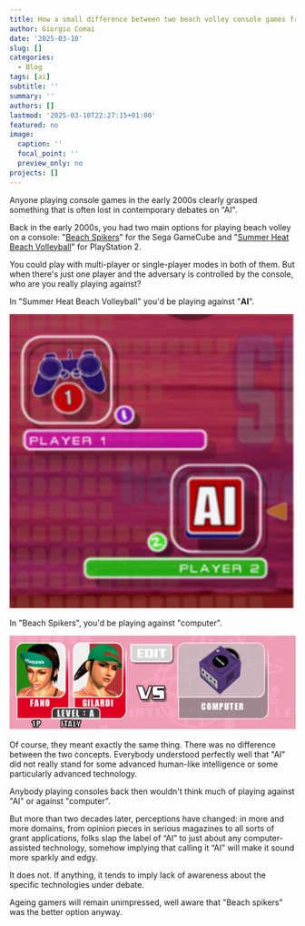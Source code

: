 ```yaml
---
title: How a small difference between two beach volley console games from the early 2000s holds an important insight for debates on "AI"
author: Giorgio Comai
date: '2025-03-10'
slug: []
categories:
  - Blog
tags: [ai]
subtitle: ''
summary: ''
authors: []
lastmod: '2025-03-10T22:27:15+01:00'
featured: no
image:
  caption: ''
  focal_point: ''
  preview_only: no
projects: []
---
```


Anyone playing console games in the early 2000s clearly grasped something that is often lost in contemporary debates on "AI". 

Back in the early 2000s, you had two main options for playing beach volley on a console: "[Beach Spikers](https://en.wikipedia.org/wiki/Beach_Spikers)" for the Sega GameCube and "[Summer Heat Beach Volleyball](https://en.wikipedia.org/wiki/Summer_Heat_Beach_Volleyball)" for PlayStation 2.

You could play with multi-player or single-player modes in both of them. But when there's just one player and the adversary is controlled by the console, who are you really playing against?

In "Summer Heat Beach Volleyball" you'd be playing against "__AI__".

![Summer Heat Beach volleyball single player mode](summer_heat_screenshot.png)

In "Beach Spikers", you'd be playing against "computer".

![Beach Spikers single player mode](beach_spikers_screenshot.png)

Of course, they meant exactly the same thing. There was no difference between the two concepts. Everybody understood perfectly well that "AI" did not really stand for some advanced human-like intelligence or some particularly advanced technology.

Anybody playing consoles back then wouldn't think much of playing against "AI" or against "computer".

But more than two decades later, perceptions have changed: in more and more domains, from opinion pieces in serious magazines to all sorts of grant applications, folks slap the label of “AI” to just about any computer-assisted technology, somehow implying that calling it “AI” will make it sound more sparkly and edgy.

It does not. If anything, it tends to imply lack of awareness about the specific technologies under debate.

Ageing gamers will remain unimpressed, well aware that "Beach spikers" was the better option anyway. 

